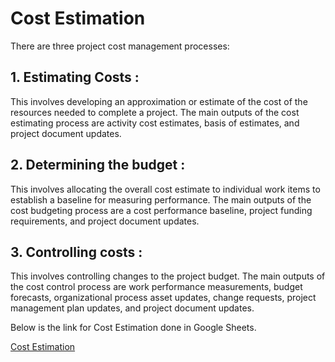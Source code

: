 # Cost Estimation 

There are three project cost management processes:
## 1. Estimating Costs : 
This involves developing an approximation or estimate of the cost of the resources needed to complete a project. The main outputs of the cost estimating process are activity cost estimates, basis of estimates, and project
document updates.
## 2. Determining the budget :
This involves allocating the overall cost estimate to individual work items to establish a baseline for measuring performance. The main
outputs of the cost budgeting process are a cost performance baseline, project funding requirements, and project document updates.
## 3. Controlling costs :
This involves controlling changes to the project budget. The main outputs of the cost control process are work performance measurements, budget forecasts, organizational process asset updates, change requests, project management plan updates, and project document updates.

Below is the link for Cost Estimation done in Google Sheets.

[Cost Estimation](https://docs.google.com/spreadsheets/d/1QCorTFFWIbQ6laoLgMSgOSUC70jZ-G5k3fI5TECkFsg/edit#gid=0,"Cost_Estimation_Link")
